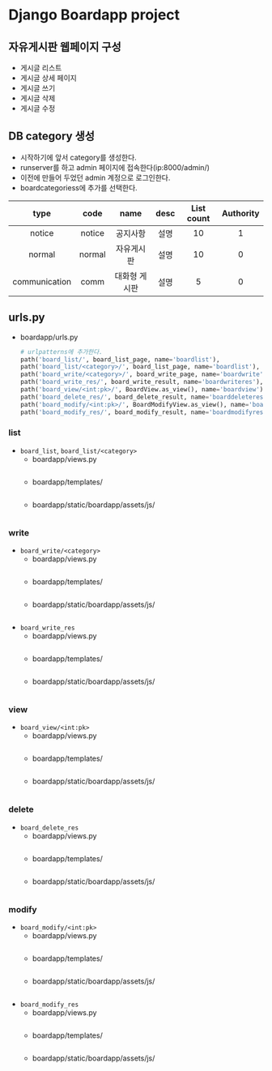 # Django Boardapp project

## 자유게시판 웹페이지 구성

- 게시글 리스트
- 게시글 상세 페이지
- 게시글 쓰기
- 게시글 삭제
- 게시글 수정

## DB category 생성

- 시작하기에 앞서 category를 생성한다.
- runserver를 하고 admin 페이지에 접속한다(ip:8000/admin/)
- 이전에 만들어 두었던 admin 계정으로 로그인한다.
- boardcategoriess에 추가를 선택한다.

|type|code|name|desc|List count|Authority|
|:---:|:---:|:---:|:---:|:---:|:---:|
|notice|notice|공지사항|설명|10|1|
|normal|normal|자유게시판|설명|10|0|
|communication|comm|대화형 게시판|설명|5|0|

## urls.py

- boardapp/urls.py

    ```python
    # urlpatterns에 추가한다.
    path('board_list/', board_list_page, name='boardlist'),
    path('board_list/<category>/', board_list_page, name='boardlist'),
    path('board_write/<category>/', board_write_page, name='boardwrite'),
    path('board_write_res/', board_write_result, name='boardwriteres'),
    path('board_view/<int:pk>/', BoardView.as_view(), name='boardview'),
    path('board_delete_res/', board_delete_result, name='boarddeleteres'),
    path('board_modify/<int:pk>/', BoardModifyView.as_view(), name='boardmodify'),
    path('board_modify_res/', board_modify_result, name='boardmodifyres'),
    ```

### list

- `board_list`, `board_list/<category>`
    - boardapp/views.py
        ```python
        ```
    - boardapp/templates/
        ```html
        ```
    - boardapp/static/boardapp/assets/js/
        ```javascript
        ```

### write

- `board_write/<category>`
    - boardapp/views.py
        ```python
        ```
    - boardapp/templates/
        ```html
        ```
    - boardapp/static/boardapp/assets/js/
        ```javascript
        ```
- `board_write_res`
    - boardapp/views.py
        ```python
        ```
    - boardapp/templates/
        ```html
        ```
    - boardapp/static/boardapp/assets/js/
        ```javascript
        ```

### view

- `board_view/<int:pk>`
    - boardapp/views.py
        ```python
        ```
    - boardapp/templates/
        ```html
        ```
    - boardapp/static/boardapp/assets/js/
        ```javascript
        ```

### delete

- `board_delete_res`
    - boardapp/views.py
        ```python
        ```
    - boardapp/templates/
        ```html
        ```
    - boardapp/static/boardapp/assets/js/
        ```javascript
        ```

### modify

- `board_modify/<int:pk>`
    - boardapp/views.py
        ```python
        ```
    - boardapp/templates/
        ```html
        ```
    - boardapp/static/boardapp/assets/js/
        ```javascript
        ```
- `board_modify_res`
    - boardapp/views.py
        ```python
        ```
    - boardapp/templates/
        ```html
        ```
    - boardapp/static/boardapp/assets/js/
        ```javascript
        ```